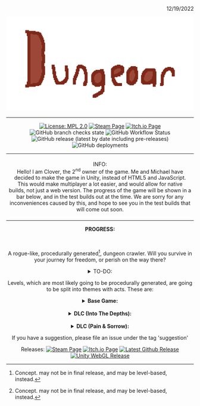 <p align="right">12/19/2022</p>
<p align="center">
<img style="align:center;" "alt="Oops! This image failed to load!" src="titleBig.png">
</p>

---

<div align="center">

[![License: MPL 2.0](https://img.shields.io/badge/License-MPL%202.0-brightgreen.svg?style=flat)](https://opensource.org/licenses/MPL-2.0)
[![Steam Page](https://img.shields.io/badge/Steam-Coming%20Soon-%23000075?style=flat&logo=steam)](https://store.steampowered.com)
[![Itch.io Page](https://img.shields.io/badge/Itch.io-Coming%20Soon-%23fa5c5c?style=flat&logo=itch.io)](https://itch.io)
  ![GitHub branch checks state](https://img.shields.io/github/checks-status/Dungeoar/Dungeoar/main?color=green&label=Checks&logo=github)
![GitHub Workflow Status](https://img.shields.io/github/actions/workflow/status/Dungeoar/Dungeoar/codeql.yml?branch=main)
![GitHub release (latest by date including pre-releases)](https://img.shields.io/github/v/release/Dungeoar/Dungeoar?include_prereleases&logo=github)
![GitHub deployments](https://img.shields.io/github/deployments/Dungeoar/Dungeoar/github-pages?label=WebGL%20Build&logo=webgl)

</div>

<div align="center">

<table>
<tbody>
<td align="center">
<img width="2000" height="0"><br>
INFO:<br>Hello! I am Clover, the 2<sup>nd</sup> owner of the game. Me and Michael have decided to make the game in Unity, instead of HTML5 and JavaScript. This would make multiplayer a lot easier, and would allow for native builds, not just a web version. The progress of the game will be shown in a bar below, and in the test builds out at the time. We are sorry for any inconveniences caused by this, and hope to see you in the test builds that will come out soon.
<img width="2000" height="0">
</td>
</tbody>
</table>

<b>PROGRESS:</b><br>

<picture>
  <source media="(prefers-color-scheme: dark)" srcset=".github/bg.at.12.19.22.dark.png">
  <source media="(prefers-color-scheme: light)" srcset=".github/bg.at.12.19.22.png">
  <img>
</picture>

A rogue-like, procedurally generated[^1], dungeon crawler. Will you survive in your journey for freedom, or perish on the way there?

<details>
<summary>TO-DO:</summary>

- [x] Finish player animations
- [ ] Finish inventory system
- [ ] Delete level 2 and add procedurally generated[^1] dungeons
- [ ] Re-add "levels", and add sections like caves, forest, etc.
 
</details>

Levels, which are most likely going to be procedurally generated, are going to be split into themes with acts. These are:<br>

<details>
<summary><b>Base Game:</b></summary>

| Act | Title                     | Theme                       |
|-----|---------------------------|-----------------------------|
| 0   | The Beginning             | Tutorial, Overworld, Forest |
| 1   | Undecided                 | Undecided                   |
| 2   | Undecided                 | Undecided                   |
| 3   | Undecided                 | Undecided                   |
| 4   | Undecided                 | Undecided                   |
| 5   | The Right To Be Forgotten | Ruins                       |
| 6   | Undecided                 | Undecided                   |
| 7   | Undecided                 | Undecided                   |
| 8   | Drowned Out               | Underwater                  |

</details>

<br>

<details>
<summary><b>DLC (Into The Depths):</b></summary>

| Act   | Title                  | Theme     |
|-------|------------------------|-----------|
| 9     | Undecided              | Undecided |
| 10    | Undecided              | Undecided |
| 11    | The Sins On Your Spine | Hell      |
| 11 ☠ | The Overtaker         | Inherits  |
| 12    | Undecided              | Undecided |
 
</details>

<br>

<details>
<summary><b>DLC (Pain & Sorrow):</b></summary>

| Act  | Title                  | Theme     |
|------|------------------------|-----------|
| 13   | Undecided              | Undecided |
| 14   | Undecided              | Undecided |
| 15   | The Cheat              | Undecided |
| 16   | The Death Toll         | Void      |
| 16 ☠ | Death Himself         | Inherits  |
 
</details>

If you have a suggestion, please file an issue under the tag 'suggestion'

Releases:
[![Steam Page](https://img.shields.io/badge/Steam-Coming%20Soon-%23000075?style=flat&logo=steam)](https://store.steampowered.com)
[![Itch.io Page](https://img.shields.io/badge/Itch.io-Coming%20Soon-%23fa5c5c?style=flat&logo=itch.io)](https://itch.io)
[![Latest Github Release](https://img.shields.io/github/v/release/Dungeoar/Dungeoar?include_prereleases&label=Github&logo=github)](https://github.com/Dungeoar/Dungeoar/releases/latest)
[![Unity WebGL Release](https://img.shields.io/badge/Unity-Coming%20Soon-white?style=plastic&logo=unity)](https://unity.com)

[^1]: Concept. may not be in final release, and may be level-based, instead.

</div>
